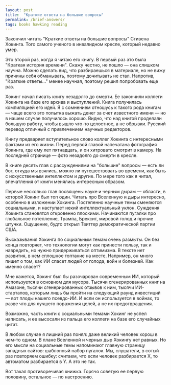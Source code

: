 ```yaml
---
layout: post
title:  "Краткие ответы на большие вопросы"
permalink: /brief-answers/
tags: books hawking reading
---
```


Закончил читать "Краткие ответы на большие вопросы" Стивена Хокинга. Того самого
ученого в инвалидном кресле, который недавно умер.

Это второй раз, когда я читаю его книгу. В первый раз это была "Краткая история
времени". Скажу честно, не пошло — она слишком научна. Можно сделать вид, что
разбираешься в материале, но не вижу причины себя обманывать, поэтому дочитывать
не стал. Напротив, "Краткие ответы..." менее научная, поэтому решил попробовать
еще раз.

Хокинг начал писать книгу незадолго до смерти. Ее закончили коллеги Хокинга на
базе его архива и выступлений. Книга получилась компиляцией его идей. Я с
сомнением отношусь к такого рода книгам — чаще всего это попытка выжать денег за
счет известного имени — но в нашем случае получилось хорошо. Видно, что над
книгой проделали большую работу, чтобы вышло что-то целостное, а не
обрывки. Русский перевод отличный с привлечением научных редакторов.

Книгу предваряет вступительное слово коллег Хокинга с интересными фактами из его
жизни. Перед первой главой напечатана фотография Хокинга, где ему лет
пятнадцать, и он хитровато смотрит в камеру. На последней странице — фото
незадолго до смерти в кресле.

В книге десять глав с рассуждениями на "большие" вопросы — есть ли бог, откуда
мы взялись, можно ли путешествовать во времени, как быть с искусственным
интеллектом и другие. По мере того как я читал, впечатления от книги менялись
интересным образом.

Первые несколько глав посвящены науке и черным дырам — области, в которой Хокинг
был топ один. Читать про Вселенную и дыры интересно, особенно в изложении
Хокинга. Постепенно научные темы сменяются социальными, и наступает некий
интеллектуальный уклон. Суждения Хокинга становятся откровенно
плоскими. Начинаются пугалки про глобальное потепление, Трампа, Брексит, мировой
голод и прочие штучки. Ощущение, будто открыл Твиттер демократической партии
США.

Высказывания Хокинга по социальным темам очень размыты. Он без конца повторяет,
что технологии могут как принести пользу, так и навредить, но нужно
придерживаться оптимизма. В тексте нет развития, в нем сплошное топтание на
месте. Например, он много пишет о том, как ИИ спасет людей от голода, войн и
болезней. Как именно спасет?

Мне кажется, Хокинг был бы разочарован современным ИИ, который используется в
основном для мусора. Тысячи сгенерированных книг на Амазоне, тысячи
сгенерированных отзывов к ним, тысячи ИИ-стартапов, которым лишь бы пройти на
следующий раунд инвестиций — вот плоды нашего псевдо-ИИ. И если он используется
в войнах, то разве что для лучшего поражения целей, а не их предотвращения.

Возможно, часть книги с социальными темами Хокинг не успел написать, и ее
высосали из пальца его коллеги на базе его случайных цитат.

В любом случае я лишний раз понял: даже великий человек хорош в чем-то одном. В
плане Вселенной и черных дыр Хокингу нет равных. Но его мысли на социальные темы
напоминают главную страницу западных сайтов: шаблонный набор пугалок. Мы,
слушатели, в сотый раз повторяем ошибку: считаем, что если человек разбирается
X, то автоматом разбирается в Y. А это не так.

Вот такая противоречивая книжка. Горячо советую ее первую половину, остальное —
по настроению.
